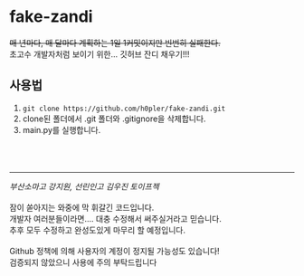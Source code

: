 # fake-zandi
~~매 년마다, 매 달마다 계획하는 1일 1커밋이지만 빈번히 실패한다.~~  
초고수 개발자처럼 보이기 위한... 깃허브 잔디 채우기!!!

## 사용법
1. `git clone https://github.com/h0pler/fake-zandi.git`
2. clone된 폴더에서 .git 폴더와 .gitignore을 삭제합니다.
3. main.py를 실행합니다.
<br><br><br><br>
---
*부산소마고 강지원, 선린인고 김우진 토이프젝*
<br>  
잠이 쏟아지는 와중에 막 휘갈긴 코드입니다.  
개발자 여러분들이라면.... 대충 수정해서 써주실거라고 믿습니다.  
추후 모두 수정하고 완성도있게 마무리 할 예정입니다.  
<br>
Github 정책에 의해 사용자의 계정이 정지될 가능성도 있습니다!  
검증되지 않았으니 사용에 주의 부탁드립니다
